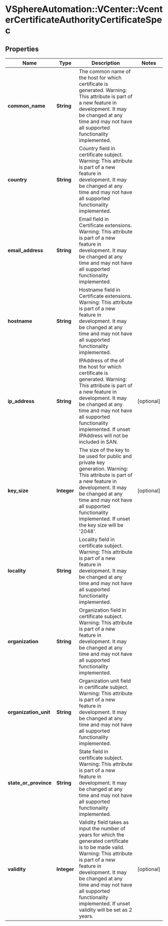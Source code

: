 # VSphereAutomation::VCenter::VcenterCertificateAuthorityCertificateSpec

## Properties
Name | Type | Description | Notes
------------ | ------------- | ------------- | -------------
**common_name** | **String** | The common name of the host for which certificate is generated. Warning: This attribute is part of a new feature in development. It may be changed at any time and may not have all supported functionality implemented. | 
**country** | **String** | Country field in certificate subject. Warning: This attribute is part of a new feature in development. It may be changed at any time and may not have all supported functionality implemented. | 
**email_address** | **String** | Email field in Certificate extensions. Warning: This attribute is part of a new feature in development. It may be changed at any time and may not have all supported functionality implemented. | 
**hostname** | **String** | Hostname field in Certificate extensions. Warning: This attribute is part of a new feature in development. It may be changed at any time and may not have all supported functionality implemented. | 
**ip_address** | **String** | IPAddress of the of the host for which certificate is generated. Warning: This attribute is part of a new feature in development. It may be changed at any time and may not have all supported functionality implemented. If unset IPAddress will not be included in SAN. | [optional] 
**key_size** | **Integer** | The size of the key to be used for public and private key generation. Warning: This attribute is part of a new feature in development. It may be changed at any time and may not have all supported functionality implemented. If unset the key size will be &#39;2048&#39;. | [optional] 
**locality** | **String** | Locality field in certificate subject. Warning: This attribute is part of a new feature in development. It may be changed at any time and may not have all supported functionality implemented. | 
**organization** | **String** | Organization field in certificate subject. Warning: This attribute is part of a new feature in development. It may be changed at any time and may not have all supported functionality implemented. | 
**organization_unit** | **String** | Organization unit field in certificate subject. Warning: This attribute is part of a new feature in development. It may be changed at any time and may not have all supported functionality implemented. | 
**state_or_province** | **String** | State field in certificate subject. Warning: This attribute is part of a new feature in development. It may be changed at any time and may not have all supported functionality implemented. | 
**validity** | **Integer** | Validity field takes as input the number of years for which the generated certificate is to be made valid. Warning: This attribute is part of a new feature in development. It may be changed at any time and may not have all supported functionality implemented. If unset validity will be set as 2 years. | [optional] 


